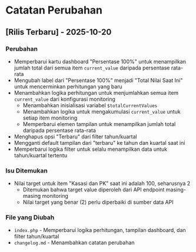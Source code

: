 # Catatan Perubahan

## [Rilis Terbaru] - 2025-10-20

### Perubahan
- Memperbarui kartu dashboard "Persentase 100%" untuk menampilkan jumlah total dari semua item `current_value` daripada persentase rata-rata
- Mengubah label dari "Persentase 100%" menjadi "Total Nilai Saat Ini" untuk mencerminkan perhitungan yang baru
- Menambahkan logika perhitungan untuk menjumlahkan semua item `current_value` dari konfigurasi monitoring
  - Menambahkan inisialisasi variabel `$totalCurrentValues`
  - Menambahkan logika untuk mengakumulasi `current_value` untuk setiap item monitoring
  - Memperbarui elemen tampilan untuk menampilkan jumlah total daripada persentase rata-rata
- Menghapus opsi "Terbaru" dari filter tahun/kuartal
- Mengganti default tampilan dari "terbaru" ke tahun dan kuartal saat ini
- Memperbarui logika filter untuk selalu menampilkan data untuk tahun/kuartal tertentu

### Isu Ditemukan
- Nilai target untuk item "Kasasi dan PK" saat ini adalah 100, seharusnya 2
  - Ditemukan bahwa target value diperoleh dari API endpoint masing-masing monitoring
  - Nilai target yang benar (2) perlu diperbaiki di sumber data API

### File yang Diubah
- `index.php` - Memperbarui logika perhitungan, tampilan dashboard, dan filter tahun/kuartal
- `changelog.md` - Menambahkan catatan perubahan